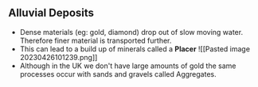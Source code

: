 ## Alluvial Deposits
- Dense materials (eg: gold, diamond) drop out of slow moving water. Therefore finer material is transported further.
- This can lead to a build up of minerals called a **Placer**
![[Pasted image 20230426101239.png]]
- Although in the UK we don't have large amounts of gold the same processes occur with sands and gravels called Aggregates.